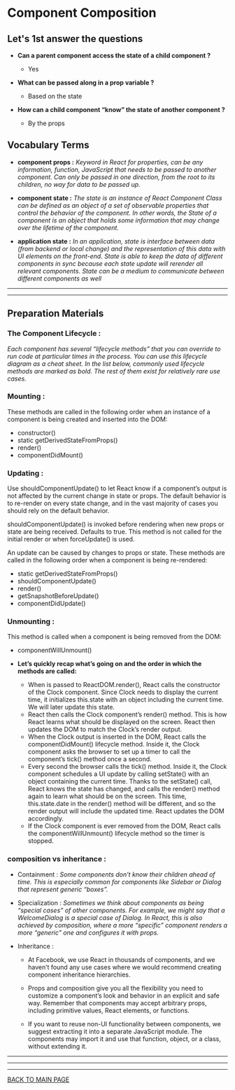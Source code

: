 # **Component Composition**

## **Let's 1st answer the questions**

* **Can a parent component access the state of a child component ?**
  * Yes
  
*  **What can be passed along in a prop variable ?**
   * Based on the state
   
* **How can a child component “know” the state of another component ?**
  * By the props


## **Vocabulary Terms**

* **component props :**
*Keyword in React for properties, can be any information, function, JavaScript that needs to be passed to another component. Can only be passed in one direction, from the root to its children, no way for data to be passed up.*

* **component state  :**
*The state is an instance of React Component Class can be defined as an object of a set of observable properties that control the behavior of the component. In other words, the State of a component is an object that holds some information that may change over the lifetime of the component.*

* **application state :**
*In an application, state is interface between data (from backend or local change) and the representation of this data with UI elements on the front-end. State is able to keep the data of different components in sync because each state update will rerender all relevant components. State can be a medium to communicate between different components as well*



***
***


## **Preparation Materials**

### **The Component Lifecycle :**
*Each component has several “lifecycle methods” that you can override to run code at particular times in the process. You can use this lifecycle diagram as a cheat sheet. In the list below, commonly used lifecycle methods are marked as bold. The rest of them exist for relatively rare use cases.*


### **Mounting :**
These methods are called in the following order when an instance of a component is being created and inserted into the DOM:
  * constructor()
  * static getDerivedStateFromProps()
  * render()
  * componentDidMount()
        
### **Updating :**
Use shouldComponentUpdate() to let React know if a component’s output is not affected by the current change in state or props. The default behavior is to re-render on every state change, and in the vast majority of cases you should rely on the default behavior.

shouldComponentUpdate() is invoked before rendering when new props or state are being received. Defaults to true. This method is not called for the initial render or when forceUpdate() is used.

An update can be caused by changes to props or state. These methods are called in the following order when a component is being re-rendered:
  * static getDerivedStateFromProps()
  * shouldComponentUpdate()
  * render()
  * getSnapshotBeforeUpdate()
  * componentDidUpdate()

### **Unmounting :**
This method is called when a component is being removed from the DOM:
  * componentWillUnmount()       
        
* **Let’s quickly recap what’s going on and the order in which the methods are called:**
  * When <Clock /> is passed to ReactDOM.render(), React calls the constructor of the Clock component. Since Clock needs to display the current time, it initializes this.state with an object including the current time. We will later update this state.
  * React then calls the Clock component’s render() method. This is how React learns what should be displayed on the screen. React then updates the DOM to match the Clock’s render output.
  * When the Clock output is inserted in the DOM, React calls the componentDidMount() lifecycle method. Inside it, the Clock component asks the browser to set up a timer to call the component’s tick() method once a second.
  * Every second the browser calls the tick() method. Inside it, the Clock component schedules a UI update by calling setState() with an object containing the current time. Thanks to the setState() call, React knows the state has changed, and calls the render() method again to learn what should be on the screen. This time, this.state.date in the render() method will be different, and so the render output will include the updated time. React updates the DOM accordingly.
  * If the Clock component is ever removed from the DOM, React calls the componentWillUnmount() lifecycle method so the timer is stopped.
        
        
        
### **composition vs inheritance :**

* Containment :
*Some components don’t know their children ahead of time. This is especially common for components like Sidebar or Dialog that represent generic “boxes”.*

* Specialization :
*Sometimes we think about components as being “special cases” of other components. For example, we might say that a WelcomeDialog is a special case of Dialog. In React, this is also achieved by composition, where a more “specific” component renders a more “generic” one and configures it with props.*

* Inheritance :
   * At Facebook, we use React in thousands of components, and we haven’t found any use cases where we would recommend creating component inheritance hierarchies.

   * Props and composition give you all the flexibility you need to customize a component’s look and behavior in an explicit and safe way. Remember that components may accept arbitrary props, including primitive values, React elements, or functions.

   * If you want to reuse non-UI functionality between components, we suggest extracting it into a separate JavaScript module. The components may import it and use that function, object, or a class, without extending it.

 
 
***
***
***
[BACK TO MAIN PAGE](https://github.com/farahalwahaibi/Reading-Notes/blob/main/README.md)
